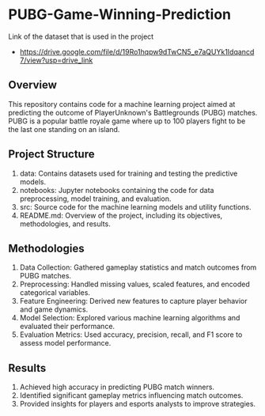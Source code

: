 # PUBG-Game-Winning-Prediction

Link of the dataset that is used in the project
- https://drive.google.com/file/d/19Ro1hqpw9dTwCN5_e7aQUYk1Idqancd7/view?usp=drive_link

## Overview
This repository contains code for a machine learning project aimed at predicting the outcome of PlayerUnknown's Battlegrounds (PUBG) matches. PUBG is a popular battle royale game where up to 100 players fight to be the last one standing on an island.

## Project Structure
1. data: Contains datasets used for training and testing the predictive models.
2. notebooks: Jupyter notebooks containing the code for data preprocessing, model training, and evaluation.
3. src: Source code for the machine learning models and utility functions.
4. README.md: Overview of the project, including its objectives, methodologies, and results.
   
## Methodologies
1. Data Collection: Gathered gameplay statistics and match outcomes from PUBG matches.
2. Preprocessing: Handled missing values, scaled features, and encoded categorical variables.
3. Feature Engineering: Derived new features to capture player behavior and game dynamics.
4. Model Selection: Explored various machine learning algorithms and evaluated their performance.
5. Evaluation Metrics: Used accuracy, precision, recall, and F1 score to assess model performance.


## Results
1. Achieved high accuracy in predicting PUBG match winners.
2. Identified significant gameplay metrics influencing match outcomes.
3. Provided insights for players and esports analysts to improve strategies.
